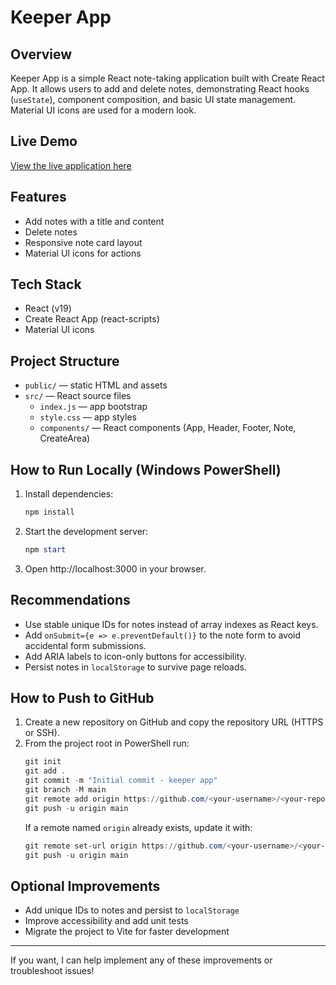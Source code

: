 # Keeper App

## Overview
Keeper App is a simple React note-taking application built with Create React App. It allows users to add and delete notes, demonstrating React hooks (`useState`), component composition, and basic UI state management. Material UI icons are used for a modern look.

## Live Demo
[View the live application here](https://your-site-name.netlify.app) <!-- Replace this URL with your actual Netlify URL -->

## Features
- Add notes with a title and content
- Delete notes
- Responsive note card layout
- Material UI icons for actions

## Tech Stack
- React (v19)
- Create React App (react-scripts)
- Material UI icons

## Project Structure
- `public/` — static HTML and assets
- `src/` — React source files
  - `index.js` — app bootstrap
  - `style.css` — app styles
  - `components/` — React components (App, Header, Footer, Note, CreateArea)

## How to Run Locally (Windows PowerShell)
1. Install dependencies:
   ```powershell
   npm install
   ```
2. Start the development server:
   ```powershell
   npm start
   ```
3. Open http://localhost:3000 in your browser.

## Recommendations
- Use stable unique IDs for notes instead of array indexes as React keys.
- Add `onSubmit={e => e.preventDefault()}` to the note form to avoid accidental form submissions.
- Add ARIA labels to icon-only buttons for accessibility.
- Persist notes in `localStorage` to survive page reloads.

## How to Push to GitHub
1. Create a new repository on GitHub and copy the repository URL (HTTPS or SSH).
2. From the project root in PowerShell run:
   ```powershell
   git init
   git add .
   git commit -m "Initial commit - keeper app"
   git branch -M main
   git remote add origin https://github.com/<your-username>/<your-repo>.git
   git push -u origin main
   ```
   If a remote named `origin` already exists, update it with:
   ```powershell
   git remote set-url origin https://github.com/<your-username>/<your-repo>.git
   git push -u origin main
   ```

## Optional Improvements
- Add unique IDs to notes and persist to `localStorage`
- Improve accessibility and add unit tests
- Migrate the project to Vite for faster development

---
If you want, I can help implement any of these improvements or troubleshoot issues!

